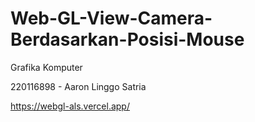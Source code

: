 # Web-GL-View-Camera-Berdasarkan-Posisi-Mouse
Grafika Komputer

220116898 - Aaron Linggo Satria

https://webgl-als.vercel.app/
